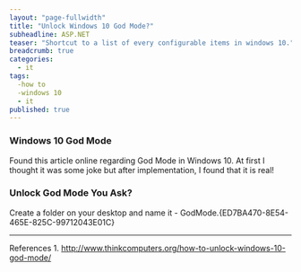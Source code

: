 ```yaml
---
layout: "page-fullwidth"
title: "Unlock Windows 10 God Mode?"
subheadline: ASP.NET
teaser: "Shortcut to a list of every configurable items in windows 10."
breadcrumb: true
categories: 
  - it
tags: 
  -how to
  -windows 10
  - it
published: true
---
```



### Windows 10 God Mode

Found this article online regarding God Mode in Windows 10. At first I thought it was some joke but after implementation, I found that it is real! 

### Unlock God Mode You Ask?
Create a folder on your desktop and name it - GodMode.{ED7BA470-8E54-465E-825C-99712043E01C}

---

References
    1. http://www.thinkcomputers.org/how-to-unlock-windows-10-god-mode/
